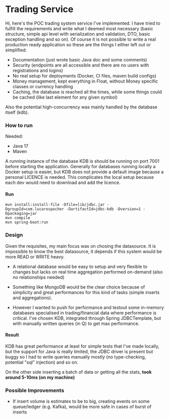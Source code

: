 # Trading Service
Hi, here's the POC trading system service I've implemented. I have tried to fulfill the requirements and
write what I deemed most necessary (basic structure, simple api level with serialization and validation, DTO, basic exception handling
and so on). Of course it is not possible to write a real production ready application so these are the things I either left
out or simplified:
- Documentation (just wrote basic Java doc and some comments)
- Security (endpoints are all accessible and there are no users with registrations and logins)
- No real setup for deployments (Docker, CI files, maven build configs)
- Money management, kept everything in Float, without Money specific classes or currency handling
- Caching, the database is reached all the times, while some things could be cached (like last element for any given symbol)

Also the potential high-concurrency was mainly handled by the database itself (kdb).

### How to run
Needed:
* Java 17
* Maven

A running instance of the database KDB is should be running on port 7001 before starting the application.
Generally for databases running locally a Docker setup is easier, but KDB does not provide a default image
because a personal LICENCE is needed. This complicates the local setup because each dev would need to download
and add the licence.

#### Run
```
mvn install:install-file -Dfile=lib/jdbc.jar -DgroupId=com.lucarospocher -DartifactId=jdbc-kdb -Dversion=1 -Dpackaging=jar
mvn compile
mvn spring-boot:run
```
### Design
Given the requisites, my main focus was on chosing the datasource.
It is impossible to know the best datasource, it depends if this system would be more READ or WRITE heavy.

* A relational database would be easy to setup and very flexible to changes
but lacks on real time aggregation performed on-demand (also no relationships needed)

* Something like MongoDB would be the clear choice because of simplicity and great performances for
this kind of tasks (simple inserts and aggregations).

* However I wanted to push for performance and testout some in-memory databases specialised in
trading/financial data where performance is critical. I've chosen KDB, integrated through Spring
JDBCTemplate, but with manually written queries (in Q) to get max performance.

#### Result
KDB has great performance at least for simple tests that I've made locally,
but the support for Java is really limited, the JDBC driver is present but buggy
so I had to write queries manually mostly (no type-checking, potential "sql" injection) and so on.

On the other side inserting a batch of data or getting all the stats, **took around 5-10ms (on my machine)**

### Possible Improvements

* If insert volume is estimates to be to big, creating events on some queue/ledger (e.g. Kafka), would be more safe in cases of burst of inserts
